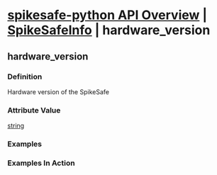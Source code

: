 # [spikesafe-python API Overview](/spikesafe_python_lib_docs/README.md) | [SpikeSafeInfo](/spikesafe_python_lib_docs/SpikeSafeInfo/README.md) | hardware_version

## hardware_version

### Definition
Hardware version of the SpikeSafe

### Attribute Value
[string](https://docs.python.org/3/library/string.html)  

### Examples

### Examples In Action